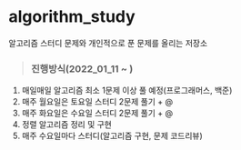 # algorithm_study

알고리즘 스터디 문제와 개인적으로 푼 문제를 올리는 저장소

> ### 진행방식(2022_01_11 ~ )

1. 매일매일 알고리즘 최소 1문제 이상 풀 예정(프로그래머스, 백준)
2. 매주 월요일은 토요일 스터디 2문제 풀기 + @
3. 매주 화요일은 수요일 스터디 2문제 풀기 + @
4. 정렬 알고리즘 정리 및 구현
5. 매주 수요일마다 스터디(알고리즘 구현, 문제 코드리뷰)
